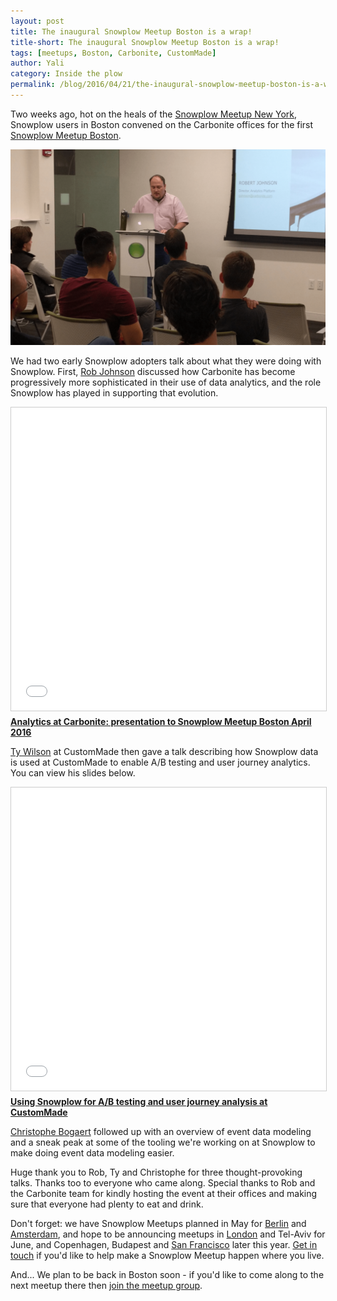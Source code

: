 ```yaml
---
layout: post
title: The inaugural Snowplow Meetup Boston is a wrap!
title-short: The inaugural Snowplow Meetup Boston is a wrap!
tags: [meetups, Boston, Carbonite, CustomMade]
author: Yali
category: Inside the plow
permalink: /blog/2016/04/21/the-inaugural-snowplow-meetup-boston-is-a-wrap/
---
```


Two weeks ago, hot on the heals of the [Snowplow Meetup New York][ny-meetup], Snowplow users in Boston convened on the Carbonite offices for the first [Snowplow Meetup Boston][boston-meetup].

![Rob Johnson from carbonite starting his talk][img1]

We had two early Snowplow adopters talk about what they were doing with Snowplow. First, [Rob Johnson][rob-linkedin] discussed how Carbonite has become progressively more sophisticated in their use of data analytics, and the role Snowplow has played in supporting that evolution.

<!--more-->

<div class="iframe-container">
    <iframe src="//www.slideshare.net/slideshow/embed_code/key/qjq8vum7mvZ5OV" width="595" height="485" frameborder="0" marginwidth="0" marginheight="0" scrolling="no" style="border:1px solid #CCC; border-width:1px; margin-bottom:5px; max-width: 100%;" allowfullscreen>     </iframe>
</div> <div style="margin-bottom:5px"> <strong> <a href="//www.slideshare.net/yalisassoon/analytics-at-carbonite-presentation-to-snowplow-meetup-boston-april-2016" title="Analytics at Carbonite: presentation to Snowplow Meetup Boston April 2016" target="_blank">Analytics at Carbonite: presentation to Snowplow Meetup Boston April 2016</a> </strong> </strong> </div>

[Ty Wilson][ty-linked] at CustomMade then gave a talk describing how Snowplow data is used at CustomMade to enable A/B testing and user journey analytics. You can view his slides below.

<div class="iframe-container">
    <iframe src="//www.slideshare.net/slideshow/embed_code/key/6QT9uC3MDrBKWo" width="595" height="485" frameborder="0" marginwidth="0" marginheight="0" scrolling="no" style="border:1px solid #CCC; border-width:1px; margin-bottom:5px; max-width: 100%;" allowfullscreen>     </iframe>
</div> <div style="margin-bottom:5px"> <strong> <a href="//www.slideshare.net/yalisassoon/using-snowplow-for-ab-testing-and-user-journey-analysis-at-custommade" title="Using Snowplow for A/B testing and user journey analysis at CustomMade" target="_blank">Using Snowplow for A/B testing and user journey analysis at CustomMade</a> </strong>  </div>

[Christophe Bogaert][christophe] followed up with an overview of event data modeling and a sneak peak at some of the tooling we're working on at Snowplow to make doing event data modeling easier.

Huge thank you to Rob, Ty and Christophe for three thought-provoking talks. Thanks too to everyone who came along. Special thanks to Rob and the Carbonite team for kindly hosting the event at their offices and making sure that everyone had plenty to eat and drink.

Don't forget: we have Snowplow Meetups planned in May for [Berlin][berlin-meetup] and [Amsterdam][amsterdam-meetup], and hope to be announcing meetups in [London][london-meetup] and Tel-Aviv for June, and Copenhagen, Budapest and [San Francisco][sf-meetup] later this year. [Get in touch][contact] if you'd like to help make a Snowplow Meetup happen where you live.

And... We plan to be back in Boston soon - if you'd like to come along to the next meetup there then [join the meetup group][boston-meetup].


[img1]: /assets/img/blog/2016/04/rob-johnson-carbonite-talk.png
[boston-meetup]: http://www.meetup.com/Snowplow-Analytics-Boston/
[ny-meetup]: http://www.meetup.com/Snowplow-Analytics-New-York/
[sf-meetup]: http://www.meetup.com/Snowplow-Analytics-San-Francisco/
[rob-linkedin]: https://www.linkedin.com/in/robert-johnson-bbb3381
[ty-linked]: https://www.linkedin.com/in/tylerdwilson
[carbonite]: https://www.carbonite.com/
[custommade]: http://www.custommade.com/
[christophe]: /blog/authors/christophe/
[berlin-meetup]: http://www.meetup.com/Snowplow-Analytics-Berlin/
[amsterdam-meetup]: http://www.meetup.com/Snowplow-Analytics-Amsterdam/
[london-meetup]: http://www.meetup.com/Snowplow-Analytics-London/
[contact]: /contact/
